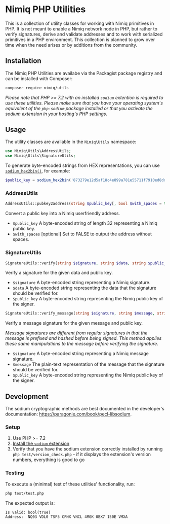 # Nimiq PHP Utilities

This is a collection of utility classes for working with Nimiq primitives in PHP. It is not meant to enable a Nimiq network node in PHP, but rather to verify signatures, derive and validate addresses and to work with serialized primitives in a PHP environment. This collection is planned to grow over time when the need arises or by additions from the community.

## Installation

The Nimiq PHP Utilities are availabe via the Packagist package registry and can be installed with Composer:

```bash
composer require nimiq/utils
```

*Please note that PHP >= 7.2 with an installed `sodium` extention is required to use these utilities. Please make sure that you have your operating system's equivalent of the `php-sodium` package installed or that you activate the sodium extension in your hosting's PHP settings.*

## Usage

The utility classes are available in the `Nimiq\Utils` namespace:

```php
use Nimiq\Utils\AddressUtils;
use Nimiq\Utils\SignatureUtils;
```

To generate byte-encoded strings from HEX representations, you can use [`sodium_hex2bin()`](https://paragonie.com/book/pecl-libsodium/read/03-utilities-helpers.md#hex2bin), for example:

```php
$public_key = sodium_hex2bin('873279e12d5af18c4e899a781e55711f7910ed8ddb85b2179ece38a570253527');
```

### AddressUtils

```php
AddressUtils::pubkey2address(string $public_key[, bool $with_spaces = true]): string
```

Convert a public key into a Nimiq userfriendly address.

- `$public_key` A byte-encoded string of length 32 representing a Nimiq public key.
- `$with_spaces` [optional] Set to FALSE to output the address without spaces.

### SignatureUtils

```php
SignatureUtils::verify(string $signature, string $data, string $public_key): bool
```

Verify a signature for the given data and public key.

- `$signature` A byte-encoded string representing a Nimiq signature.
- `$data` A byte-encoded string representing the data that the signature should be verified for.
- `$public_key` A byte-encoded string representing the Nimiq public key of the signer.

```php
SignatureUtils::verify_message(string $signature, string $message, string $public_key): bool
```

Verify a message signature for the given message and public key.

*Message signatures are different from regular signatures in that the message is prefixed and hashed before being signed. This method applies these same manipulations to the message before verifying the signature.*

- `$signature` A byte-encoded string representing a Nimiq message signature.
- `$message` The plain-text representation of the message that the signature should be verified for.
- `$public_key` A byte-encoded string representing the Nimiq public key of the signer.

## Development

The sodium cryptographic methods are best documented in the developer's documentation: https://paragonie.com/book/pecl-libsodium.

### Setup

1. Use PHP >= 7.2
2. [Install the `sodium` extension](https://paragonie.com/book/pecl-libsodium/read/00-intro.md#installing-extension)
3. Verify that you have the sodium extension correctly installed by running `php test/version_check.php` - if it displays the extension's version numbers, everything is good to go

### Testing

To execute a (minimal) test of these utilities' functionality, run:

```bash
php test/test.php
```

The expected output is:

```
Is valid: bool(true)
Address:  NQ03 VDL0 TSF5 CFNX VNCL 4MGK 0BX7 150E VMXA
```
 